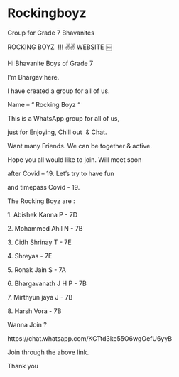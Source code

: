 # Rockingboyz
Group for Grade 7 Bhavanites

ROCKING BOYZ  !!! ✌✌ WEBSITE 
￼ 
 
<p> Hi Bhavanite Boys of Grade 7 <p>
<p> I'm Bhargav here.<p>
<p> I have created a group for all of us.<p>
<p> Name – “ Rocking Boyz “ <p>
<p> This is a WhatsApp group for all of us,<p>
<p> just for Enjoying, Chill out  & Chat.<p>
<p> Want many Friends. We can be together & active.<p> 
<p> Hope you all would like to join. Will meet soon <p>
<p> after Covid – 19. Let’s try to have fun <p>
<p> and timepass Covid - 19. <p>

<p> The Rocking Boyz are : <p>
<p> 1. Abishek Kanna P    - 7D <p>
<p> 2. Mohammed Ahil N    - 7B <p>
<p> 3. Cidh Shrinay T     - 7E <p>
<p> 4. Shreyas            - 7E <p>
<p> 5. Ronak Jain S       - 7A <p>
<p> 6. Bhargavanath J H P - 7B <p>
<p> 7. Mirthyun jaya J    - 7B <p>
<p> 8. Harsh Vora         - 7B <p>

<p> Wanna Join ? <p>
<p> https://chat.whatsapp.com/KCTtd3ke55O6wgOefU6yyB <p>
<p> Join through the above link. <p>

<p> Thank you <p>
 
 
 
 


